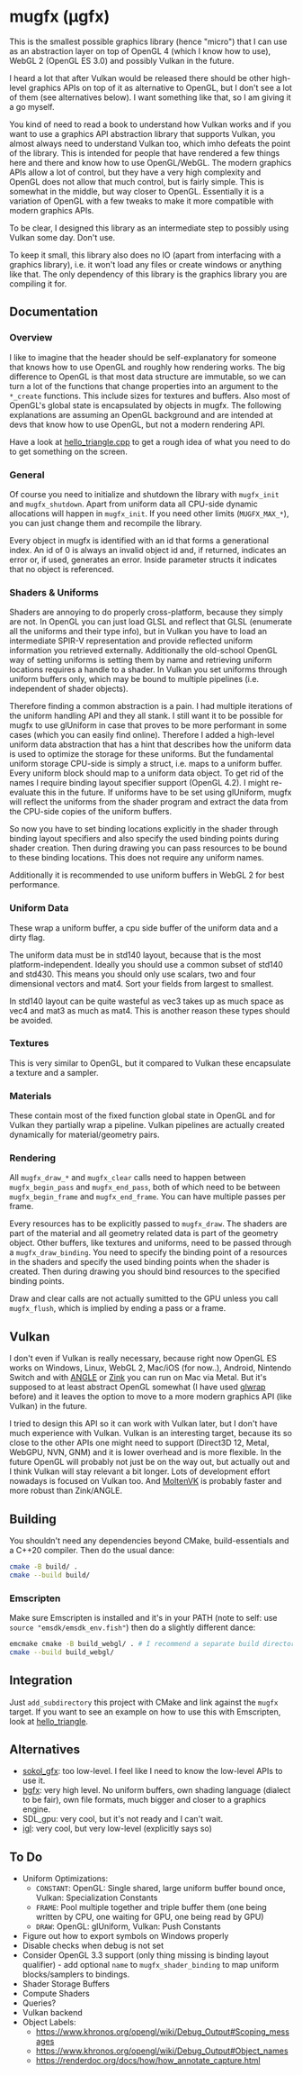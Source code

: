 # mugfx (µgfx)

This is the smallest possible graphics library (hence "micro") that I can use as an abstraction layer on top of OpenGL 4 (which I know how to use), WebGL 2 (OpenGL ES 3.0) and possibly Vulkan in the future.

I heard a lot that after Vulkan would be released there should be other high-level graphics APIs on top of it as alternative to OpenGL, but I don't see a lot of them (see alternatives below). I want something like that, so I am giving it a go myself.

You kind of need to read a book to understand how Vulkan works and if you want to use a graphics API abstraction library that supports Vulkan, you almost always need to understand Vulkan too, which imho defeats the point of the library. This is intended for people that have rendered a few things here and there and know how to use OpenGL/WebGL. The modern graphics APIs allow a lot of control, but they have a very high complexity and OpenGL does not allow that much control, but is fairly simple. This is somewhat in the middle, but way closer to OpenGL. Essentially it is a variation of OpenGL with a few tweaks to make it more compatible with modern graphics APIs.

To be clear, I designed this library as an intermediate step to possibly using Vulkan some day. Don't use.

To keep it small, this library also does no IO (apart from interfacing with a graphics library), i.e. it won't load any files or create windows or anything like that. The only dependency of this library is the graphics library you are compiling it for.

## Documentation

### Overview

I like to imagine that the header should be self-explanatory for someone that knows how to use OpenGL and roughly how rendering works. The big difference to OpenGL is that most data structure are immutable, so we can turn a lot of the functions that change properties into an argument to the `*_create` functions. This include sizes for textures and buffers. Also most of OpenGL's global state is encapsulated by objects in mugfx. The following explanations are assuming an OpenGL background and are intended at devs that know how to use OpenGL, but not a modern rendering API.

Have a look at [hello_triangle.cpp](examples/hello_triangle.cpp) to get a rough idea of what you need to do to get something on the screen.

### General

Of course you need to initialize and shutdown the library with `mugfx_init` and `mugfx_shutdown`. Apart from uniform data all CPU-side dynamic allocations will happen in `mugfx_init`. If you need other limits (`MUGFX_MAX_*`), you can just change them and recompile the library.

Every object in mugfx is identified with an id that forms a generational index. An id of 0 is always an invalid object id and, if returned, indicates an error or, if used, generates an error. Inside parameter structs it indicates that no object is referenced.

### Shaders & Uniforms

Shaders are annoying to do properly cross-platform, because they simply are not. In OpenGL you can just load GLSL and reflect that GLSL (enumerate all the uniforms and their type info), but in Vulkan you have to load an intermediate SPIR-V representation and provide reflected uniform information you retrieved externally. Additionally the old-school OpenGL way of setting uniforms is setting them by name and retrieving uniform locations requires a handle to a shader. In Vulkan you set uniforms through uniform buffers only, which may be bound to multiple pipelines (i.e. independent of shader objects).

Therefore finding a common abstraction is a pain. I had multiple iterations of the uniform handling API and they all stank. I still want it to be possible for mugfx to use glUniform in case that proves to be more performant in some cases (which you can easily find online). Therefore I added a high-level uniform data abstraction that has a hint that describes how the uniform data is used to optimize the storage for these uniforms. But the fundamental uniform storage CPU-side is simply a struct, i.e. maps to a uniform buffer. Every uniform block should map to a uniform data object. To get rid of the names I require binding layout specifier support (OpenGL 4.2). I might re-evaluate this in the future. If uniforms have to be set using glUniform, mugfx will reflect the uniforms from the shader program and extract the data from the CPU-side copies of the uniform buffers.

So now you have to set binding locations explicitly in the shader through binding layout specifiers and also specify the used binding points during shader creation. Then during drawing you can pass resources to be bound to these binding locations. This does not require any uniform names.

Additionally it is recommended to use uniform buffers in WebGL 2 for best performance.

### Uniform Data

These wrap a uniform buffer, a cpu side buffer of the uniform data and a dirty flag.

The uniform data must be in std140 layout, because that is the most platform-independent. Ideally you should use a common subset of std140 and std430. This means you should only use scalars, two and four dimensional vectors and mat4. Sort your fields from largest to smallest.

In std140 layout can be quite wasteful as vec3 takes up as much space as vec4 and mat3 as much as mat4. This is another reason these types should be avoided.

### Textures

This is very similar to OpenGL, but it compared to Vulkan these encapsulate a texture and a sampler.

### Materials

These contain most of the fixed function global state in OpenGL and for Vulkan they partially wrap a pipeline. Vulkan pipelines are actually created dynamically for material/geometry pairs.

### Rendering

All `mugfx_draw_*` and `mugfx_clear` calls need to happen between `mugfx_begin_pass` and `mugfx_end_pass`, both of which need to be between `mugfx_begin_frame` and `mugfx_end_frame`. You can have multiple passes per frame.

Every resources has to be explicitly passed to `mugfx_draw`. The shaders are part of the material and all geometry related data is part of the geometry object. Other buffers, like textures and uniforms, need to be passed through a `mugfx_draw_binding`. You need to specify the binding point of a resources in the shaders and specify the used binding points when the shader is created. Then during drawing you should bind resources to the specified binding points.

Draw and clear calls are not actually sumitted to the GPU unless you call `mugfx_flush`, which is implied by ending a pass or a frame.

## Vulkan

I don't even if Vulkan is really necessary, because right now OpenGL ES works on Windows, Linux, WebGL 2, Mac/iOS (for now..), Android, Nintendo Switch and with [ANGLE](https://github.com/google/angle) or [Zink](https://docs.mesa3d.org/drivers/zink.html) you can run on Mac via Metal. But it's supposed to at least abstract OpenGL somewhat (I have used [glwrap](https://github.com/pfirsich/glwrap/) before) and it leaves the option to move to a more modern graphics API (like Vulkan) in the future.

I tried to design this API so it can work with Vulkan later, but I don't have much experience with Vulkan.
Vulkan is an interesting target, because its so close to the other APIs one might need to support (Direct3D 12, Metal, WebGPU, NVN, GNM) and it is lower overhead and is more flexible. In the future OpenGL will probably not just be on the way out, but actually out and I think Vulkan will stay relevant a bit longer. Lots of development effort nowadays is focused on Vulkan too. And [MoltenVK](https://github.com/KhronosGroup/MoltenVK) is probably faster and more robust than Zink/ANGLE.

## Building

You shouldn't need any dependencies beyond CMake, build-essentials and a C++20 compiler. Then do the usual dance:

```bash
cmake -B build/ .
cmake --build build/
```

### Emscripten

Make sure Emscripten is installed and it's in your PATH (note to self: use `source "emsdk/emsdk_env.fish"`) then do a slightly different dance:

```bash
emcmake cmake -B build_webgl/ . # I recommend a separate build directory
cmake --build build_webgl/
```

## Integration

Just `add_subdirectory` this project with CMake and link against the `mugfx` target. If you want to see an example on how to use this with Emscripten, look at [hello_triangle](examples/CMakeLists.txt).

## Alternatives

* [sokol_gfx](https://github.com/floooh/sokol/blob/master/sokol_gfx.h): too low-level. I feel like I need to know the low-level APIs to use it.
* [bgfx](https://github.com/bkaradzic/bgfx): very high level. No uniform buffers, own shading language (dialect to be fair), own file formats, much bigger and closer to a graphics engine.
* SDL_gpu: very cool, but it's not ready and I can't wait.
* [igl](https://github.com/facebook/igl): very cool, but very low-level (explicitly says so)

## To Do

* Uniform Optimizations:
  - `CONSTANT`: OpenGL: Single shared, large uniform buffer bound once, Vulkan: Specialization Constants
  - `FRAME`: Pool multiple together and triple buffer them (one being written by CPU, one waiting for GPU, one being read by GPU)
  - `DRAW`: OpenGL: glUniform, Vulkan: Push Constants
* Figure out how to export symbols on Windows properly
* Disable checks when debug is not set
* Consider OpenGL 3.3 support (only thing missing is binding layout qualifier) - add optional `name` to `mugfx_shader_binding` to map uniform blocks/samplers to bindings.
* Shader Storage Buffers
* Compute Shaders
* Queries?
* Vulkan backend
* Object Labels:
    - https://www.khronos.org/opengl/wiki/Debug_Output#Scoping_messages
    - https://www.khronos.org/opengl/wiki/Debug_Output#Object_names
    - https://renderdoc.org/docs/how/how_annotate_capture.html
